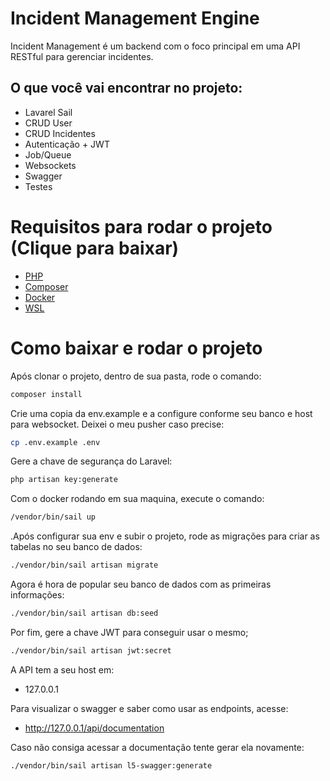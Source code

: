 # Incident Management Engine

Incident Management é um backend com o foco principal em uma API RESTful para gerenciar incidentes.

## O que você vai encontrar no projeto:

- Lavarel Sail
- CRUD User
- CRUD Incidentes
- Autenticação + JWT
- Job/Queue
- Websockets
- Swagger
- Testes

# Requisitos para rodar o projeto (Clique para baixar)
- [PHP](https://www.php.net/downloads.php)
- [Composer](https://getcomposer.org/)
- [Docker](https://www.docker.com/products/docker-desktop/)
- [WSL](https://learn.microsoft.com/pt-br/windows/wsl/install)

# Como baixar e rodar o projeto
Após clonar o projeto, dentro de sua pasta, rode o comando:
```sh
composer install
```
Crie uma copia da env.example e a configure conforme seu banco e host para websocket. Deixei o meu pusher caso precise:
```sh
cp .env.example .env
```
Gere a chave de segurança do Laravel:
```sh
php artisan key:generate
```
Com o docker rodando em sua maquina, execute o comando:
```sh
/vendor/bin/sail up
```
.Após configurar sua env e subir o projeto, rode as migrações para criar as tabelas no seu banco de dados:
```sh
./vendor/bin/sail artisan migrate
```
Agora é hora de popular seu banco de dados com as primeiras informações:
```sh
./vendor/bin/sail artisan db:seed
```
Por fim, gere a chave JWT para conseguir usar o mesmo;
```sh
./vendor/bin/sail artisan jwt:secret
```

A API tem a seu host em:
- 127.0.0.1

Para visualizar o swagger e saber como usar as endpoints, acesse:
- http://127.0.0.1/api/documentation

Caso não consiga acessar a documentação tente gerar ela novamente:
```sh
./vendor/bin/sail artisan l5-swagger:generate
```
